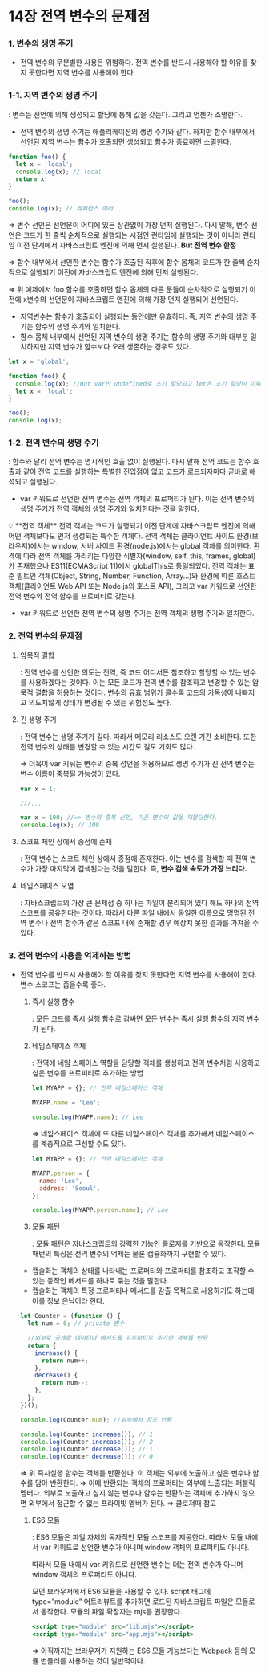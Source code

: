 # 14장 전역 변수의 문제점

### 1. 변수의 생명 주기

- 전역 변수의 무분별한 사용은 위험하다. 전역 변수를 반드시 사용해야 할 이유를 찾지 못한다면 지역 변수를 사용해야 한다.

### 1-1. 지역 변수의 생명 주기

: 변수는 선언에 의해 생성되고 할당에 통해 값을 갖는다. 그리고 언젠가 소멸한다.

- 전역 변수의 생명 주기는 애플리케이션의 생명 주기와 같다. 하지만 함수 내부에서 선언된 지역 변수는 함수가 호출되면 생성되고 함수가 종료하면 소멸한다.

```jsx
function foo() {
  let x = 'local';
  console.log(x); // local
  return x;
}

foo();
console.log(x); // 레퍼런스 에러
```

⇒ 변수 선언은 선언문이 어디에 있든 상관없이 가장 먼저 실행된다. 다시 말해, 변수 선언은 코드가 한 줄씩 순차적으로 실행되는 시점인 런타임에 실행되는 것이 아니라 런타임 이전 단계에서 자바스크립트 엔진에 의해 먼저 실행된다. **But 전역 변수 한정**

⇒ 함수 내부에서 선언한 변수는 함수가 호출된 직후에 함수 몸체의 코드가 한 줄씩 순차적으로 실행되기 이전에 자바스크립트 엔진에 의해 먼저 실행된다.

⇒ 위 예제에서 foo 함수를 호출하면 함수 몸체의 다른 문들이 순차적으로 실행되기 이전에 x변수의 선언문이 자바스크립트 엔진에 의해 가장 먼저 실행되어 선언된다.

- 지역변수는 함수가 호출되어 실행되는 동안에만 유효하다. 즉, 지역 변수의 생명 주기는 함수의 생명 주기와 일치한다.
- 함수 몸체 내부에서 선언된 지역 변수의 생명 주기는 함수의 생명 주기와 대부분 일치하지만 지역 변수가 함수보다 오래 생존하는 경우도 있다.

```jsx
let x = 'global';

function foo() {
  console.log(x); //But var만 undefined로 초기 할당되고 let은 초기 할당이 이뤄지지않아 할당이전에 호출하면 에러가 뜬다
  let x = 'local';
}

foo();
console.log(x);
```

### 1-2. 전역 변수의 생명 주기

: 함수와 달리 전역 변수는 명시적인 호출 없이 실행된다. 다시 말해 전역 코드는 함수 호출과 같이 전역 코드를 실행하는 특별한 진입점이 없고 코드가 로드되자마다 곧바로 해석되고 실행된다.

- var 키워드로 선언한 전역 변수는 전역 객체의 프로퍼티가 된다. 이는 전역 변수의 생명 주기가 전역 객체의 생명 주기와 일치한다는 것을 말한다.

<aside>
💡 **전역 객체**
전역 객체는 코드가 실행되기 이전 단계에 자바스크립트 엔진에 의해 어떤 객체보다도 먼저 생성되는 특수한 객체다. 전역 객체는 클라이언트 사이드 환경(브라우저)에서는 window, 서버 사이드 환경(node.js)에서는 global 객체를 의미한다. 환격에 따라 전역 객체를 가리키는 다양한 식별자(window, self, this, frames, global)가 존재했으나 ES11(ECMAScript 11)에서 globalThis로 통일되었다.
전역 객체는 표준 빌트인 객체(Object, String, Number, Function, Array…)와 환경에 따른 호스트 객체(클라이언트 Web API 또는 Node.js의 호스트 API), 그리고 var 키워드로 선언한 전역 변수와 전역 함수를 프로퍼티로 갖는다.

</aside>

- var 키워드로 선언한 전역 변수의 생명 주기는 전역 객체의 생명 주기와 일치한다.

### 2. 전역 변수의 문제점

1. 암묵적 결합

   : 전역 변수를 선언한 의도는 전역, 즉 코드 어디서든 참조하고 할당할 수 있는 변수를 사용하겠다는 것이다. 이는 모든 코드가 전역 변수를 참조하고 변경할 수 있는 암묵적 결합을 허용하는 것이다. 변수의 유효 범위가 클수록 코드의 가독성이 나빠지고 의도치않게 상태가 변경될 수 있는 위험성도 높다.

2. 긴 생명 주기

   : 전역 변수는 생명 주기가 길다. 따라서 메모리 리소스도 오랜 기간 소비한다. 또한 전역 변수의 상태를 변경할 수 있는 시간도 길도 기회도 많다.

   ⇒ 더욱이 var 키둬는 변수의 중복 성언을 허용하므로 생명 주기가 진 전역 변수는 변수 이름이 중복될 가능성이 있다.

   ```jsx
   var x = 1;

   ///...

   var x = 100; //=> 변수의 중복 선언, 기존 변수의 값을 재할당한다.
   console.log(x); // 100
   ```

3. 스코프 체인 상에서 종점에 존재

   : 전역 변수는 스코트 체인 상에서 종점에 존재한다. 이는 변수를 검색할 때 전역 변수가 가장 마지막에 검색된다는 것을 말한다. 즉, **변수 검색 속도가 가장 느리다.**

4. 네임스페이스 오염

   : 자바스크립트의 가장 큰 문제점 중 하나는 파일이 분리되어 있다 해도 하나의 전역 스코프를 공유한다는 것이다. 따라서 다른 파일 내에서 동일한 이름으로 명명된 전역 변수나 전역 함수가 같은 스코프 내에 존재할 경우 예상치 못한 결과를 가져올 수 있다.

### 3. 전역 변수의 사용을 억제하는 방법

- 전역 변수를 반드시 사용해야 할 이유를 찾지 못한다면 지역 변수를 사용해야 한다. 변수 스코프는 좁을수록 좋다.

  1. 즉시 실행 함수

     : 모든 코드를 즉시 실행 함수로 감싸면 모든 변수는 즉시 실행 함수의 지역 변수가 된다.

  2. 네임스페이스 객체

     : 전역에 네임 스페이스 역할을 담당할 객체를 생성하고 전역 변수처럼 사용하고 싶은 변수를 프로퍼티로 추가하는 방법

     ```jsx
     let MYAPP = {}; // 전역 네임스페이스 객체

     MYAPP.name = 'Lee';

     console.log(MYAPP.name); // Lee
     ```

     ⇒ 네임스페이스 객체에 또 다른 네임스페이스 객체를 추가해서 네임스페이스를 계층적으로 구성할 수도 있다.

     ```jsx
     let MYAPP = {}; // 전역 네임스페이스 객체

     MYAPP.person = {
       name: 'Lee',
       address: 'Seoul',
     };

     console.log(MYAPP.person.name); // Lee
     ```

  3. 모듈 패턴

     : 모듈 패턴은 자바스크립트의 강력한 기능인 클로저를 기반으로 동작한다. 모듈 패턴의 특징은 전역 변수의 억제는 물론 캡슐화까지 구현할 수 있다.

  - 캡슐화는 객체의 상태를 나타내는 프로퍼티와 프로퍼티를 참조하고 조작할 수 있는 동작인 메서드를 하나로 묶는 것을 말한다.
  - 캡슐화는 객체의 특정 프로퍼티나 메서드를 감출 목적으로 사용하기도 하는데 이를 정보 은닉이라 한다.

  ```jsx
  let Counter = (function () {
    let num = 0; // private 변수

    //외부로 공개할 데이터나 메서드를 프로퍼티로 추가한 객체를 반환
    return {
      increase() {
        return num++;
      },
      decrease() {
        return num--;
      },
    };
  })();

  console.log(Counter.num); //외부에서 참조 안됨

  console.log(Counter.increase()); // 1
  console.log(Counter.increase()); // 2
  console.log(Counter.decrease()); // 1
  console.log(Counter.decrease()); // 0
  ```

  ⇒ 위 즉시실행 함수는 객체를 반환한다. 이 객체는 외부에 노출하고 싶은 변수나 함수를 담아 반환한다.
  ⇒ 이때 반환되는 객체의 프로퍼티는 외부에 노출되는 퍼블릭 멤버다. 외부로 노출하고 싶지 않는 변수나 함수는 반환하는 객체에 추가하지 않으면 외부에서 접근할 수 없는 프라이빗 멤버가 된다.
  ⇒ 클로저때 참고

  1. ES6 모듈

     : ES6 모듈은 파일 자체의 독자적인 모듈 스코프를 제공한다. 따라서 모듈 내에서 var 키워드로 선언한 변수가 아니며 window 객체의 프로퍼티도 아니다.

     따라서 모듈 내에서 var 키워드로 선언한 변수는 더는 전역 변수가 아니며 window 객체의 프로퍼티도 아니다.

     모던 브라우저에서 ES6 모듈을 사용할 수 있다. script 태그에 type=”module” 어트리뷰트를 추가하면 로드된 자바스크립트 파일은 모듈로서 동작한다. 모듈의 파일 확장자는 mjs를 권장한다.

     ```jsx
     <script type="module" src="lib.mjs"></script>
     <script type="module" src="app.mjs"></script>
     ```

     ⇒ 아직까지는 브라우저가 지원하는 ES6 모듈 기능보다는 Webpack 등의 모듈 번들러를 사용하는 것이 일반적이다.
